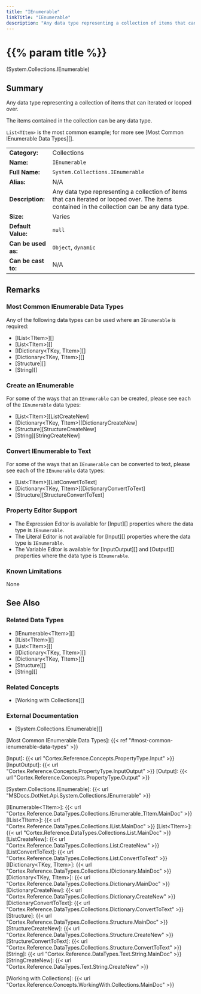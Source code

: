 ```yaml
---
title: "IEnumerable"
linkTitle: "IEnumerable"
description: "Any data type representing a collection of items that can iterated or looped over. The items contained in the collection can be any data type. `List<TItem>` is the most common example."
---
```


# {{% param title %}}

<p class="namespace">(System.Collections.IEnumerable)</p>

## Summary

Any data type representing a collection of items that can iterated or looped over.

The items contained in the collection can be any data type.

`List<TItem>` is the most common example; for more see [Most Common IEnumerable Data Types][].

| | |
|-|-|
| **Category:**          | Collections                                                   |
| **Name:**              | `IEnumerable`                                                 |
| **Full Name:**         | `System.Collections.IEnumerable`                              |
| **Alias:**             | N/A                                                           |
| **Description:**       | Any data type representing a collection of items that can iterated or looped over. The items contained in the collection can be any data type.     |
| **Size:**              | Varies                                                        |
| **Default Value:**     | `null`                                                        |
| **Can be used as:**    | `Object`, `dynamic`                                           |
| **Can be cast to:**    | N/A                                                           |

## Remarks

### Most Common IEnumerable Data Types

Any of the following data types can be used where an `IEnumerable` is required:

* [IList&lt;TItem&gt;][]
* [List&lt;TItem&gt;][]
* [IDictionary&lt;TKey, TItem&gt;][]
* [Dictionary&lt;TKey, TItem&gt;][]
* [Structure][]
* [String][]

### Create an IEnumerable

For some of the ways that an `IEnumerable` can be created, please see each of the `IEnumerable` data types:

* [List&lt;TItem&gt;][ListCreateNew]
* [Dictionary&lt;TKey, TItem&gt;][DictionaryCreateNew]
* [Structure][StructureCreateNew]
* [String][StringCreateNew]

### Convert IEnumerable to Text

For some of the ways that an `IEnumerable` can be converted to text, please see each of the `IEnumerable` data types:

* [List&lt;TItem&gt;][ListConvertToText]
* [Dictionary&lt;TKey, TItem&gt;][DictionaryConvertToText]
* [Structure][StructureConvertToText]

### Property Editor Support

* The Expression Editor is available for [Input][] properties where the data type is `IEnumerable`.
* The Literal Editor is not available for [Input][] properties where the data type is `IEnumerable`.
* The Variable Editor is available for [InputOutput][] and [Output][] properties where the data type is `IEnumerable`.

### Known Limitations

None

## See Also

### Related Data Types

* [IEnumerable&lt;TItem&gt;][]
* [IList&lt;TItem&gt;][]
* [List&lt;TItem&gt;][]
* [IDictionary&lt;TKey, TItem&gt;][]
* [Dictionary&lt;TKey, TItem&gt;][]
* [Structure][]
* [String][]

### Related Concepts

* [Working with Collections][]

### External Documentation

* [System.Collections.IEnumerable][]

[Most Common IEnumerable Data Types]: {{< ref "#most-common-ienumerable-data-types" >}}

[Input]: {{< url "Cortex.Reference.Concepts.PropertyType.Input" >}}
[InputOutput]: {{< url "Cortex.Reference.Concepts.PropertyType.InputOutput" >}}
[Output]: {{< url "Cortex.Reference.Concepts.PropertyType.Output" >}}

[System.Collections.IEnumerable]: {{< url "MSDocs.DotNet.Api.System.Collections.IEnumerable" >}}

[IEnumerable&lt;TItem&gt;]: {{< url "Cortex.Reference.DataTypes.Collections.IEnumerable_TItem.MainDoc" >}}
[IList&lt;TItem&gt;]: {{< url "Cortex.Reference.DataTypes.Collections.IList.MainDoc" >}}
[List&lt;TItem&gt;]: {{< url "Cortex.Reference.DataTypes.Collections.List.MainDoc" >}}
[ListCreateNew]: {{< url "Cortex.Reference.DataTypes.Collections.List.CreateNew" >}}
[ListConvertToText]: {{< url "Cortex.Reference.DataTypes.Collections.List.ConvertToText" >}}
[IDictionary&lt;TKey, TItem&gt;]: {{< url "Cortex.Reference.DataTypes.Collections.IDictionary.MainDoc" >}}
[Dictionary&lt;TKey, TItem&gt;]: {{< url "Cortex.Reference.DataTypes.Collections.Dictionary.MainDoc" >}}
[DictionaryCreateNew]: {{< url "Cortex.Reference.DataTypes.Collections.Dictionary.CreateNew" >}}
[DictionaryConvertToText]: {{< url "Cortex.Reference.DataTypes.Collections.Dictionary.ConvertToText" >}}
[Structure]: {{< url "Cortex.Reference.DataTypes.Collections.Structure.MainDoc" >}}
[StructureCreateNew]: {{< url "Cortex.Reference.DataTypes.Collections.Structure.CreateNew" >}}
[StructureConvertToText]: {{< url "Cortex.Reference.DataTypes.Collections.Structure.ConvertToText" >}}
[String]: {{< url "Cortex.Reference.DataTypes.Text.String.MainDoc" >}}
[StringCreateNew]: {{< url "Cortex.Reference.DataTypes.Text.String.CreateNew" >}}

[Working with Collections]: {{< url "Cortex.Reference.Concepts.WorkingWith.Collections.MainDoc" >}}
